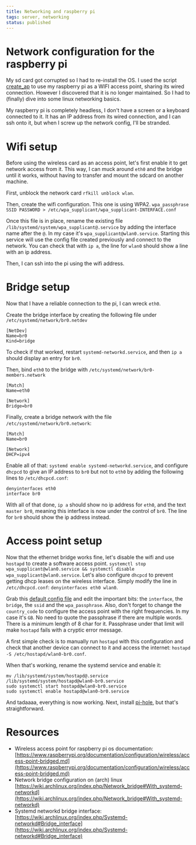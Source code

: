 ```yaml
---
title: Networking and raspberry pi
tags: server, networking
status: published
---
```


# Network configuration for the raspberry pi

My sd card got corrupted so I had to re-install the OS. I used the script [create_ap](https://github.com/oblique/create_ap) to use my raspberry pi as a WIFI access point, sharing its wired connection. However I discovered that it is no longer maintained. So I had to (finally) dive into some linux networking basics.


My raspberry pi is completely headless, I don't have a screen or a keyboard connected to it. It has an IP address from its wired connection, and I can ssh onto it, but when I screw up the network config, I'll be stranded.

# Wifi setup

Before using the wireless card as an access point, let's first enable it to get network access from it. This way, I can muck around `eth0` and the bridge until it works, without having to transfer and mount the sdcard on another machine.

First, unblock the network card `rfkill unblock wlan`.

Then, create the wifi configuration. This one is using WPA2.
`wpa_passphrase SSID PASSWORD > /etc/wpa_supplicant/wpa_supplicant-INTERFACE.conf`

Once this file is in place, rename the existing file `/lib/systemd/system/wpa_supplicant@.service` by adding the interface name after the `@`. In my case it's `wpa_supplicant@wlan0.service`. Starting this service will use the config file created previously and connect to the network. You can check that with `ip a`, the line for `wlan0` should show a line with an ip address.

Then, I can ssh into the pi using the wifi address.


# Bridge setup
Now that I have a reliable connection to the pi, I can wreck `eth0`.

Create the bridge interface by creating the following file under `/etc/systemd/network/br0.netdev`
```
[NetDev]
Name=br0
Kind=bridge
```

To check if that worked, restart `systemd-networkd.service`, and then `ip a` should display an entry for `br0`.

Then, bind `eth0` to the bridge with `/etc/systemd/network/br0-members.network`
```
[Match]
Name=eth0

[Network]
Bridge=br0
```

Finally, create a bridge network with the file `/etc/systemd/network/br0.network`:

```
[Match]
Name=br0

[Network]
DHCP=ipv4
```

Enable all of that: `systemd enable systemd-networkd.service`, and configure `dhcpcd` to give an IP address to `br0` but not to `eth0` by adding the following lines to `/etc/dhcpcd.conf`:

```
denyinterfaces eth0
interface br0
```

With all of that done, `ip a` should show no ip address for `eth0`, and the text `master br0`, meaning this interface is now under the control of `br0`. The line for `br0` should show the ip address instead.


# Access point setup

Now that the ethernet bridge works fine, let's disable the wifi and use `hostapd` to create a software access point. `systemctl stop wpa_supplicant@wlan0.service && systemctl disable wpa_supplicant@wlan0.service`. Let's also configure `dhcpcd` to prevent getting dhcp leases on the wireless interface. Simply modify the line in `/etc/dhcpcd.conf`: `denyinterfaces eth0 wlan0`.

Grab this [default config file](https://wiki.archlinux.org/index.php/Software_access_point#Wi-Fi_link_layer) and edit the important bits: the `interface`, the `bridge`, the `ssid` and the `wpa_passphrase`. Also, don't forget to change the `country_code` to configure the access point with the right frequencies. In my case it's `GB`. No need to quote the passphrase if there are multiple words. There is a minimum length of 8 char for it. Passphrase under that limit will make `hostapd` fails with a cryptic error message.

A first simple check is to manually run `hostapd` with this configuration and check that another device can connect to it and access the internet: `hostapd -S /etc/hostapd/wlan0-br0.conf`.

When that's working, rename the systemd service and enable it:
```
mv /lib/systemd/system/hostapd@.service /lib/systemd/system/hostapd@wlan0-br0.service
sudo systemctl start hostapd@wlan0-br0.service
sudo systemctl enable hostapd@wlan0-br0.service
```

And tadaaaa, everything is now working. Next, install [pi-hole](https://github.com/pi-hole/pi-hole/), but that's straightforward.


# Resources

* Wireless access point for raspberry pi os documentation: [https://www.raspberrypi.org/documentation/configuration/wireless/access-point-bridged.md](https://www.raspberrypi.org/documentation/configuration/wireless/access-point-bridged.md)
* Network bridge configuration on (arch) linux [https://wiki.archlinux.org/index.php/Network_bridge#With_systemd-networkd](https://wiki.archlinux.org/index.php/Network_bridge#With_systemd-networkd)
* Systemd networkd bridge interface: [https://wiki.archlinux.org/index.php/Systemd-networkd#Bridge_interface](https://wiki.archlinux.org/index.php/Systemd-networkd#Bridge_interface)
